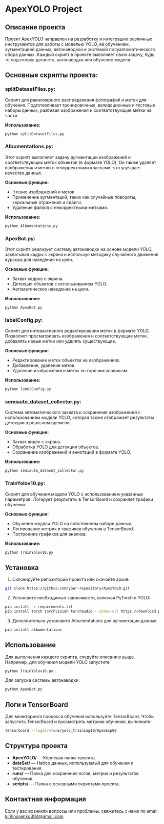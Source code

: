 
# ApexYOLO Project

## Описание проекта

Проект ApexYOLO направлен на разработку и интеграцию различных инструментов для работы с моделью YOLO, её обучением, аугментацией данных, автонаводкой и системой полуавтоматического сбора данных. Каждый скрипт в проекте выполняет свою задачу, будь то подготовка датасета, автонаводка или обучение модели.

## Основные скрипты проекта:

### splitDatasetFiles.py:

Скрипт для равномерного распределения фотографий и меток для обучения.
Подготавливает тренировочные, валидационные и тестовые наборы данных, разбивая изображения и соответствующие метки на части.

**Использование:**
```bash
python splitDatasetFiles.py
```

### Albumentations.py:

Этот скрипт выполняет задачу аугментации изображений и соответствующих меток объектов (в формате YOLO).
Он также удаляет изображения и метки с некорректными классами, что улучшает качество данных.

**Основные функции:**
- Чтение изображений и меток.
- Применение аугментаций, таких как случайные повороты, зеркальные отражения и сдвиги.
- Удаление файлов с некорректными метками.

**Использование:**
```bash
python Albumentations.py
```

### ApexBot.py:

Этот скрипт реализует систему автонаводки на основе модели YOLO, захватывая кадры с экрана и используя методику случайного движения курсора для наведения на цели.

**Основные функции:**
- Захват кадров с экрана.
- Детекция объектов с использованием YOLO.
- Автоматическое наведение на цели.

**Использование:**
```bash
python ApexBot.py
```

### labelConfig.py:

Скрипт для интерактивного редактирования меток в формате YOLO.
Позволяет просматривать изображения и соответствующие метки, добавлять новые метки или удалять существующие.

**Основные функции:**
- Редактирование меток объектов на изображениях.
- Добавление, удаление меток.
- Удаление изображений и меток по горячим клавишам.

**Использование:**
```bash
python labelConfig.py
```

### semiauto_dataset_collector.py:

Система автоматического захвата и сохранения изображений с использованием модели YOLO, которая также отображает результаты детекции в реальном времени.

**Основные функции:**
- Захват видео с экрана.
- Обработка YOLO для детекции объектов.
- Сохранение изображений и аннотаций в формате YOLO.

**Использование:**
```bash
python semiauto_dataset_collector.py
```

### TrainYolov10.py:

Скрипт для обучения модели YOLO с использованием указанных параметров.
Логирует результаты в TensorBoard и сохраняет графики обучения.

**Основные функции:**
- Обучение модели YOLO на собственном наборе данных.
- Логирование метрик и графиков обучения в TensorBoard.
- Построение графиков для анализа.

**Использование:**
```bash
python TrainYolov10.py
```

## Установка

1. Склонируйте репозиторий проекта или скачайте архив:

```bash
git clone https://github.com/your-repository/ApexYOLO.git
```

2. Установите необходимые зависимости, включая PyTorch и YOLO:

```bash
pip install -r requirements.txt
pip install torch torchvision torchaudio --index-url https://download.pytorch.org/whl/cu118
```

3. Дополнительно установите Albumentations для аугментации данных:

```bash
pip install albumentations
```

## Использование

Для выполнения каждого скрипта, следуйте описанию выше. Например, для обучения модели YOLO запустите:

```bash
python TrainYolov10.py
```

Для запуска системы автонаводки:

```bash
python ApexBot.py
```

## Логи и TensorBoard

Для мониторинга процесса обучения используйте TensorBoard. Чтобы запустить TensorBoard и просмотреть метрики обучения, выполните:

```bash
tensorboard --logdir=runs/yolo_training10/ApexEsp80
```

## Структура проекта

- **ApexYOLO/** — Корневая папка проекта.
- **dataSet/** — Набор данных, используемый для обучения и тестирования.
- **runs/** — Папка для сохранения логов, метрик и результатов обучения.
- **scripts/** — Папка с основными скриптами проекта.

## Контактная информация

Если у вас возникли вопросы или проблемы, свяжитесь с нами по email: kirillnosenko304@gmail.com
